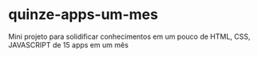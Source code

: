 # quinze-apps-um-mes
Mini projeto para solidificar conhecimentos em um pouco de HTML, CSS, JAVASCRIPT de 15 apps em um mês
